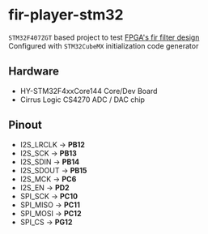 # fir-player-stm32
`STM32F407ZGT` based project to test [FPGA's fir filter design](https://github.com/Hypnotriod/fir-filter-16bit-8x8-m9k)  
Configured with `STM32CubeMX` initialization code generator

## Hardware
* HY-STM32F4xxCore144 Core/Dev Board
* Cirrus Logic CS4270 ADC / DAC chip

## Pinout
* I2S_LRCLK -> **PB12**
* I2S_SCK -> **PB13**
* I2S_SDIN -> **PB14**
* I2S_SDOUT -> **PB15**
* I2S_MCK -> **PC6**
* I2S_EN -> **PD2**
* SPI_SCK -> **PC10**
* SPI_MISO -> **PC11**
* SPI_MOSI -> **PC12**
* SPI_CS -> **PG12**

